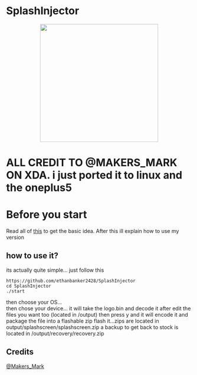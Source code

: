 # SplashInjector

<p align="center">
<img src="https://github.com/ethanbanker2428/SplashInjector/blob/1.5/info/logo.png" width="320px" height="320px" > 
</p>

# ALL CREDIT TO @MAKERS_MARK ON XDA. i just ported it to linux and the oneplus5
# Before you start #
Read all of [this](https://forum.xda-developers.com/oneplus-3/themes/mod-splash-screen-image-injector-t3441999) to get the basic idea.
After this ill explain how to use my version

## how to use it? ##
its actually quite simple... just follow this
	
	https://github.com/ethanbanker2428/SplashInjector
	cd SplashInjector
	./start

then choose your OS...		
then chose your device...
it will take the logo.bin and decode it
after edit the files you want too (located in /output)
then press y and it will encode it and package the file into a flashable zip
flash it...zips are located in output/splashscreen/splashscreen.zip
a backup to get back to stock is located in /output/recovery/recovery.zip

## Credits ##
[@Makers_Mark](https://forum.xda-developers.com/member.php?u=5448769)
